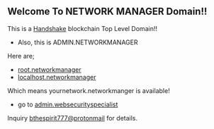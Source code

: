 ## Welcome To NETWORK MANAGER Domain!!

This is a [Handshake](https://handshake.org/) blockchain Top Level Domain!!

- Also, this is ADMIN.NETWORKMANAGER

Here are;
- [root.networkmanager](http://root.networkmanager/)
- [localhost.networkmanager](http://localhost.networkmanager/)

Which means yournetwork.networkmanger is available! 

- go to [admin.websecurityspecialist](http://admin.websecurityspecialist/)

Inquiry [bthespirit777@protonmail](https://https://protonmail.com/) for details.

